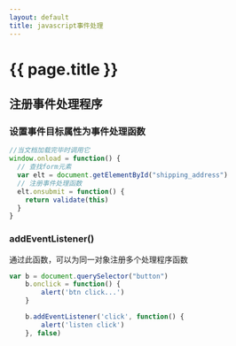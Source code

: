 ```yaml
---
layout: default
title: javascript事件处理
---
```


# {{ page.title }}

## 注册事件处理程序
### 设置事件目标属性为事件处理函数
```javascript
//当文档加载完毕时调用它
window.onload = function() {
  // 查找form元素
  var elt = document.getElementById("shipping_address")
  // 注册事件处理函数
  elt.onsubmit = function() {
    return validate(this)
  }
}
```

### addEventListener()
通过此函数，可以为同一对象注册多个处理程序函数
```javascript
var b = document.querySelector("button")
	b.onclick = function() {
		alert('btn click...')
	}

	b.addEventListener('click', function() {
		alert('listen click')
	}, false)
```
